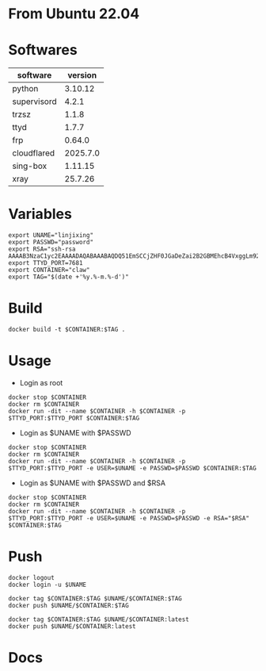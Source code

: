 # From Ubuntu 22.04

# Softwares

software | version
--- | ---
python | 3.10.12
supervisord | 4.2.1
trzsz | 1.1.8
ttyd | 1.7.7
frp | 0.64.0
cloudflared | 2025.7.0
sing-box | 1.11.15
xray | 25.7.26

# Variables

```
export UNAME="linjixing"
export PASSWD="password"
export RSA="ssh-rsa AAAAB3NzaC1yc2EAAAADAQABAAABAQDQ51EmSCCjZHF0JGaDeZai2B2GBMEhcB4VxggLm92J8qHiLAL+OXv6qjhDn8Ip1bOdedODI0/RLg6jLXdcg3IgeLnxDQ4MOk79k7terEbeR49Vln5oFkJjoiiVB4u6OsDPf3x2BEX7fCMPlUB2OQrmJbU1hTIZKZCq0kfQN1w4kIomPsqLLq/4x1lUtwZZm3pJMKv+pNq22NkSeFn8/cUIoSEgP7rQeRV7V8sWG87FtZTdr1bYEY6x8Bsijcqv+8ZASI0JKWklKT71VFSqd6CYwkL+1SUk4LOyI9DraxUEXMPdMc5fQgP7ZY8yz/I0d6UsEmXRLeu4GE7mEpjvqEeB"
export TTYD_PORT=7681
export CONTAINER="claw"
export TAG="$(date +'%y.%-m.%-d')"
```

# Build

```
docker build -t $CONTAINER:$TAG .
```

# Usage

- Login as root

```
docker stop $CONTAINER
docker rm $CONTAINER
docker run -dit --name $CONTAINER -h $CONTAINER -p $TTYD_PORT:$TTYD_PORT $CONTAINER:$TAG
```

- Login as $UNAME with $PASSWD

```
docker stop $CONTAINER
docker rm $CONTAINER
docker run -dit --name $CONTAINER -h $CONTAINER -p $TTYD_PORT:$TTYD_PORT -e USER=$UNAME -e PASSWD=$PASSWD $CONTAINER:$TAG
```

- Login as $UNAME with $PASSWD and $RSA

```
docker stop $CONTAINER
docker rm $CONTAINER
docker run -dit --name $CONTAINER -h $CONTAINER -p $TTYD_PORT:$TTYD_PORT -e USER=$UNAME -e PASSWD=$PASSWD -e RSA="$RSA" $CONTAINER:$TAG
```

# Push

```
docker logout
docker login -u $UNAME
```

```
docker tag $CONTAINER:$TAG $UNAME/$CONTAINER:$TAG
docker push $UNAME/$CONTAINER:$TAG

docker tag $CONTAINER:$TAG $UNAME/$CONTAINER:latest
docker push $UNAME/$CONTAINER:latest
```

# Docs

